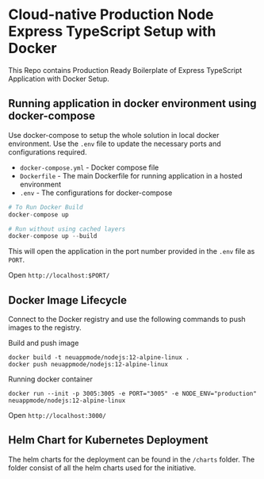 # Cloud-native Production Node Express TypeScript Setup with Docker
This Repo contains Production Ready  Boilerplate of Express TypeScript Application with Docker Setup.

## Running application in docker environment using docker-compose

Use docker-compose to setup the whole solution in local docker environment. Use the `.env` file to update the necessary ports and configurations required.

- `docker-compose.yml` - Docker compose file 
- `Dockerfile` - The main Dockerfile for running application in a hosted environment
- `.env` - The configurations for docker-compose 

```s
# To Run Docker Build
docker-compose up

# Run without using cached layers
docker-compose up --build
```

This will open the application in the port number provided in the `.env` file as `PORT`.

Open `http://localhost:$PORT/`

## Docker Image Lifecycle

Connect to the Docker registry and use the following commands to push images to the registry. 

Build and push image

```
docker build -t neuappmode/nodejs:12-alpine-linux .
docker push neuappmode/nodejs:12-alpine-linux
```

Running docker container
```
docker run --init -p 3005:3005 -e PORT="3005" -e NODE_ENV="production" neuappmode/nodejs:12-alpine-linux
```

Open `http://localhost:3000/`



## Helm Chart for Kubernetes Deployment

The helm charts for the deployment can be found in the `/charts` folder. The folder consist of all the helm charts used for the initiative. 